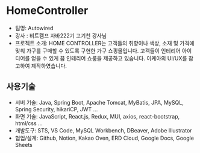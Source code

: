 # HomeController
- 팀명: Autowired
- 강사 : 비트캠프 자바222기 고기천 강사님
- 프로젝트 소개: HOME CONTROLLER는 고객들의 취향이나 색상, 소재 및 가격에 맞춰 가구를 구매할 수 있도록 구현한 가구 쇼핑몰입니다. 고객들이 인테리어 아이디어를 얻을 수 있게 끔 인테리어 쇼룸을 제공하고 있습니다. 이케아의 UI/UX를 참고하여 제작하였습니다.

## 사용기술
- 서버 기술: Java, Spring Boot, Apache Tomcat, MyBatis, JPA, MySQL, Spring Security, hikariCP, JWT ...
- 화면 기술: JavaScript, React.js, Redux, MUI, axios, react-bootstrap, html/css ...
- 개발도구: STS, VS Code, MySQL Workbench, DBeaver, Adobe Illustrator
- 협업/설계: Github, Notion, Kakao Oven, ERD Cloud, Google Docs, Google Sheets
